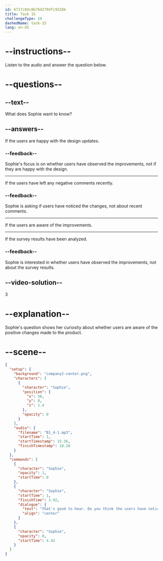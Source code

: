 ```yaml
---
id: 6717c0dc8b764279dfc9326b
title: Task 15
challengeType: 19
dashedName: task-15
lang: en-US
---
```


<!-- (audio) Sophie: That's good to hear. Do you think the users have noticed the improvements? -->

# --instructions--

Listen to the audio and answer the question below.

# --questions--

## --text--

What does Sophie want to know?

## --answers--

If the users are happy with the design updates.

### --feedback--

Sophie's focus is on whether users have observed the improvements, not if they are happy with the design.

---

If the users have left any negative comments recently.

### --feedback--

Sophie is asking if users have noticed the changes, not about recent comments.

---

If the users are aware of the improvements.

---

If the survey results have been analyzed.

### --feedback--

Sophie is interested in whether users have observed the improvements, not about the survey results.

## --video-solution--

3

# --explanation--

Sophie's question shows her curiosity about whether users are aware of the positive changes made to the product.

# --scene--

```json
{
  "setup": {
    "background": "company2-center.png",
    "characters": [
      {
        "character": "Sophie",
        "position": {
          "x": 50,
          "y": 0,
          "z": 1.4
        },
        "opacity": 0
      }
    ],
    "audio": {
      "filename": "B1_4-1.mp3",
      "startTime": 1,
      "startTimestamp": 15.36,
      "finishTimestamp": 18.28
    }
  },
  "commands": [
    {
      "character": "Sophie",
      "opacity": 1,
      "startTime": 0
    },
    {
      "character": "Sophie",
      "startTime": 1,
      "finishTime": 3.92,
      "dialogue": {
        "text": "That's good to hear. Do you think the users have noticed the improvements?",
        "align": "center"
      }
    },
    {
      "character": "Sophie",
      "opacity": 0,
      "startTime": 4.42
    }
  ]
}
```
